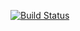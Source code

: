 [![Build Status](https://travis-ci.org/Noxium/Bugtastic.svg?branch=master)](https://travis-ci.org/Noxium/Bugtastic)
